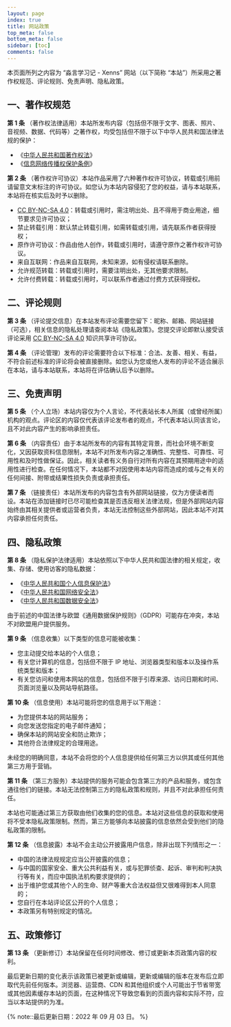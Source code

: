 ```yaml
---
layout: page
index: true
title: 网站政策
top_meta: false
bottom_meta: false
sidebar: [toc]
comments: false
---
```


本页面所列之内容为 “淼言学习记 - Xenns” 网站（以下简称 “本站”）所采用之著作权规范、评论规则、免责声明、隐私政策。

 <!-- more --> 

## 一、著作权规范

**第 1 条** （著作权法律适用）本站所发布内容（包括但不限于文字、图表、照片、音视频、数据、代码等）之著作权，均受包括但不限于以下中华人民共和国法律法规的保护：

- 《[中华人民共和国著作权法](https://flk.npc.gov.cn/detail2.html?ZmY4MDgwODE3NTJiN2Q0MzAxNzVlNDc2NmJhYjE1NTc/)》
- 《[信息网络传播权保护条例](https://flk.npc.gov.cn/detail.html?ZmY4MDgwODE2ZjNjYmIzYzAxNmY0MTM5OTJiMjFkYjk/)》

**第 2 条** （著作权许可协议）本站作品采用了六种著作权许可协议，转载或引用前请留意文末标注的许可协议。如您认为本站内容侵犯了您的权益，请与本站联系，本站将在核实后及时予以删除。

- [CC BY-NC-SA 4.0](https://xenns.com/pages/cc/)：转载或引用时，需注明出处、且不得用于商业用途，细节要求见许可协议；
- 禁止转载引用：默认禁止转载引用，如需转载或引用，请先联系作者获得授权；
- 原作许可协议：作品由他人创作，转载或引用时，请遵守原作之著作权许可协议。
- 来自互联网：作品来自互联网，未知来源，如有侵权请联系删除。
- 允许规范转载：转载或引用时，需要注明出处，无其他要求限制。
- 允许付费转载：转载或引用时，可以联系作者通过付费方式获得授权。

## 二、评论规则

**第 3 条** （评论提交信息）在本站发布评论需要您留下：昵称、邮箱、网站链接（可选），相关信息的隐私处理请查阅本站《隐私政策》。您提交评论即默认接受该评论采用 [CC BY-NC-SA 4.0](https://xenns.com/pages/cc/) 知识共享许可协议。

**第 4 条** （评论管理）发布的评论需要符合以下标准：合法、友善、相关、有益，不符合前述标准的评论将会被直接删除。如您认为您或他人发布的评论不适合展示在本站，请与本站联系，本站将在评估确认后予以删除。

## 三、免责声明
**第 5 条** （个人立场）本站内容仅为个人言论，不代表站长本人所属（或曾经所属）机构的观点。评论区的内容仅代表该评论发布者的观点，不代表本站认同该言论，且不对此内容产生的影响承担责任。

**第 6 条** （内容责任）由于本站所发布的内容有其特定背景，而社会环境不断变化，又因获取资料信息限制，本站不对所发布内容之准确性、完整性、可靠性、可用性和及时性做保证。因此，相关读者有义务自行对所有内容在其预期用途中的适用性进行检查。在任何情况下，本站都不对因使用本站内容而造成的或与之有关的任何间接、附带或结果性损失负责或承担责任。

**第 7 条** （链接责任）本站所发布的内容包含有外部网站链接，仅为方便读者而设。本站在添加链接时已尽可能检查其是否违反相关法律法规，但是外部网站内容始终由其相关提供者或运营者负责，本站无法控制这些外部网站，因此本站不对其内容承担任何责任。

## 四、隐私政策

**第 8 条** （隐私保护法律适用）本站依照以下中华人民共和国法律的相关规定，收集、存储、使用访客的隐私数据：

- 《[中华人民共和国个人信息保护法](https://flk.npc.gov.cn/detail2.html?ZmY4MDgxODE3YjY0NzJhMzAxN2I2NTZjYzIwNDAwNDQ)》
- 《[中华人民共和国网络安全法](https://flk.npc.gov.cn/detail2.html?MmM5MDlmZGQ2NzhiZjE3OTAxNjc4YmY4Mjc2ZjA5M2Q)》
- 《[中华人民共和国数据安全法](https://flk.npc.gov.cn/detail2.html?ZmY4MDgxODE3OWY1ZTA4MDAxNzlmODg1YzdlNzAzOTI)》

由于前述的中国法律与欧盟《通用数据保护规则》（GDPR）可能存在冲突，本站不对欧盟用户提供服务。

**第 9 条** （信息收集）以下类型的信息可能被收集：

- 您主动提交给本站的个人信息；
- 有关您计算机的信息，包括但不限于 IP 地址、浏览器类型和版本以及操作系统类型和版本；
- 有关您访问和使用本网站的信息，包括但不限于引荐来源、访问日期和时间、页面浏览量以及网站导航路径。

**第 10 条** （信息使用）本站可能将您的信息用于以下用途：

- 为您提供本站的网站服务；
- 向您发送您指定的电子邮件通知；
- 确保本站的网站安全和防止欺诈；
- 其他符合法律规定的合理用途。

未经您的明确同意，本站不会将您的个人信息提供给任何第三方以供其或任何其他第三方用于营销。

**第 11 条** （第三方服务）本站提供的服务可能会包含第三方的产品和服务，或包含通往他们的链接。本站无法控制第三方的隐私政策和规则，并且不对此承担任何责任。

本站也可能通过第三方获取由他们收集的您的信息。本站对这些信息的获取和使用将不受本隐私政策限制。然而，第三方能够向本站披露的信息依然会受到他们的隐私政策的限制。

**第 12 条** （信息披露）本站不会主动公开披露用户信息，除非出现下列情形之一：

- 中国的法律法规规定应当公开披露的信息；
- 与中国的国家安全、重大公共利益有关，或与犯罪侦查、起诉、审判和判决执行等有关，而应中国执法机构要求提供的；
- 出于维护您或其他个人的生命、财产等重大合法权益但又很难得到本人同意的；
- 您自行在本站评论区公开的个人信息；
- 本政策另有特别规定的情况。

## 五、政策修订

**第 13 条** （更新修订）本站保留在任何时间修改、修订或更新本页政策内容的权利。

最后更新日期的变化表示该政策已被更新或编辑，更新或编辑的版本在发布后立即取代先前任何版本。浏览器、运营商、CDN 和其他组织或个人可能出于节省带宽或其他因素缓存本站的页面，在这种情况下导致您看到的页面内容和实际不符，应当以本站提供的为准。

{% note::最后更新日期：2022 年 09 月 03 日。 %}